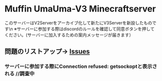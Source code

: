 # Muffin UmaUma-V3 Minecraftserver
このサーバーはV2Serverをアーカイブ化して新たにV3Serverを新設したものです\n
※サーバーに参加する際はdiscordのルールを確認して同意ボタンを押してください。(サーバーに加入するための案内メッセージが届きます）


## 問題のリストアップ→ [Issues](https://github.com/Shigemimf/MUU-V3-Minecraftserver/issues)
### サーバーに参加する際にConnection refused: getsockoptと表示される //調査中
